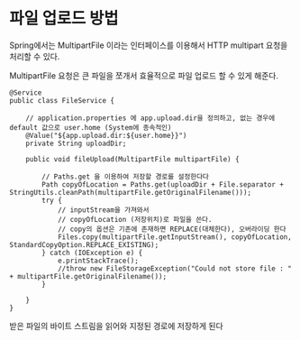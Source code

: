 # 파일 업로드 방법
Spring에서는 MultipartFile 이라는 인터페이스를 이용해서 HTTP multipart 요청을 처리할 수 있다. 

MultipartFile 요청은 큰 파일을 쪼개서 효율적으로 파일 업로드 할 수 있게 해준다. 

    @Service
    public class FileService {

        // application.properties 에 app.upload.dir을 정의하고, 없는 경우에 default 값으로 user.home (System에 종속적인)
        @Value("${app.upload.dir:${user.home}}")
        private String uploadDir;

        public void fileUpload(MultipartFile multipartFile) {

            // Paths.get 을 이용하여 저장할 경로를 설정한다다
            Path copyOfLocation = Paths.get(uploadDir + File.separator + StringUtils.cleanPath(multipartFile.getOriginalFilename()));
            try {
                // inputStream을 가져와서
                // copyOfLocation (저장위치)로 파일을 쓴다.
                // copy의 옵션은 기존에 존재하면 REPLACE(대체한다), 오버라이딩 한다
                Files.copy(multipartFile.getInputStream(), copyOfLocation, StandardCopyOption.REPLACE_EXISTING);
            } catch (IOException e) {
                e.printStackTrace();
                //throw new FileStorageException("Could not store file : " + multipartFile.getOriginalFilename());
            }

        }
    }

받은 파일의 바이트 스트림을 읽어와 지정된 경로에 저장하게 된다